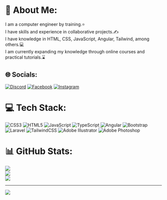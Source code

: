 # 💫 About Me:
I am a computer engineer by training.⭐<br>I have skills and experience in collaborative projects.✍<br>I have knowledge in HTML, CSS, JavaScript, Angular, Tailwind, among others.💻<br>I am currently expanding my knowledge through online courses and practical tutorials.⌛


## 🌐 Socials:
[![Discord](https://img.shields.io/badge/Discord-%237289DA.svg?logo=discord&logoColor=white)](https://discord.gg/El_angel#3837) [![Facebook](https://img.shields.io/badge/Facebook-%231877F2.svg?logo=Facebook&logoColor=white)](https://facebook.com/Angeljaimes) [![Instagram](https://img.shields.io/badge/Instagram-%23E4405F.svg?logo=Instagram&logoColor=white)](https://instagram.com/angeljvargas10) 

# 💻 Tech Stack:
![CSS3](https://img.shields.io/badge/css3-%231572B6.svg?style=for-the-badge&logo=css3&logoColor=white) ![HTML5](https://img.shields.io/badge/html5-%23E34F26.svg?style=for-the-badge&logo=html5&logoColor=white) ![JavaScript](https://img.shields.io/badge/javascript-%23323330.svg?style=for-the-badge&logo=javascript&logoColor=%23F7DF1E) ![TypeScript](https://img.shields.io/badge/typescript-%23007ACC.svg?style=for-the-badge&logo=typescript&logoColor=white) ![Angular](https://img.shields.io/badge/angular-%23DD0031.svg?style=for-the-badge&logo=angular&logoColor=white) ![Bootstrap](https://img.shields.io/badge/bootstrap-%23563D7C.svg?style=for-the-badge&logo=bootstrap&logoColor=white) ![Laravel](https://img.shields.io/badge/laravel-%23FF2D20.svg?style=for-the-badge&logo=laravel&logoColor=white) ![TailwindCSS](https://img.shields.io/badge/tailwindcss-%2338B2AC.svg?style=for-the-badge&logo=tailwind-css&logoColor=white) ![Adobe Illustrator](https://img.shields.io/badge/adobeillustrator-%23FF9A00.svg?style=for-the-badge&logo=adobeillustrator&logoColor=white) ![Adobe Photoshop](https://img.shields.io/badge/adobephotoshop-%2331A8FF.svg?style=for-the-badge&logo=adobephotoshop&logoColor=white)
# 📊 GitHub Stats:
![](https://github-readme-stats.vercel.app/api?username=AngelJaimesdev&theme=highcontrast&hide_border=false&include_all_commits=true&count_private=false)<br/>
![](https://github-readme-streak-stats.herokuapp.com/?user=AngelJaimesdev&theme=highcontrast&hide_border=false)<br/>
![](https://github-readme-stats.vercel.app/api/top-langs/?username=AngelJaimesdev&theme=highcontrast&hide_border=false&include_all_commits=true&count_private=false&layout=compact)

---
[![](https://visitcount.itsvg.in/api?id=AngelJaimesdev&icon=0&color=0)](https://visitcount.itsvg.in)

<!-- Proudly created with GPRM ( https://gprm.itsvg.in ) -->
